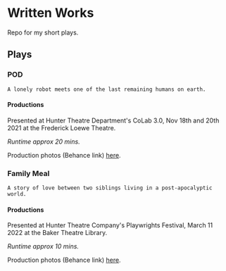 # Written Works
Repo for my short plays.

## Plays

### POD

```
A lonely robot meets one of the last remaining humans on earth.
```
#### Productions
Presented at Hunter Theatre Department's CoLab 3.0, Nov 18th and 20th 2021 at the Frederick Loewe Theatre. 

*Runtime approx 20 mins.*

Production photos (Behance link) [here](https://www.behance.net/gallery/131689083/POD-Georgina-Woo-%282021%29).

### Family Meal

```
A story of love between two siblings living in a post-apocalyptic world.
```
#### Productions
Presented at Hunter Theatre Company's Playwrights Festival, March 11 2022 at the Baker Theatre Library. 

*Runtime approx 10 mins.*

Production photos (Behance link) [here](https://www.behance.net/gallery/139304509/Family-Meal-HTC-Playwrights-Fest-%282022%29).
